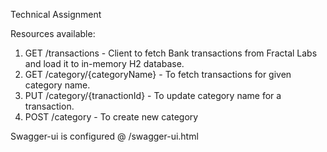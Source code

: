 Technical Assignment

Resources available: 

 1. GET /transactions - Client to fetch Bank transactions from Fractal Labs and load it to in-memory H2 database.
 2. GET /category/{categoryName} - To fetch transactions for given category name.
 3. PUT /category/{tranactionId} - To update category name for a transaction.
 4. POST /category - To create new category
 
 Swagger-ui is configured @ /swagger-ui.html